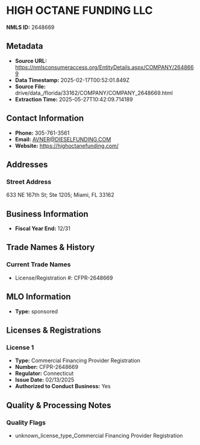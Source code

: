 # HIGH OCTANE FUNDING LLC

**NMLS ID:** 2648669

## Metadata
- **Source URL:** https://nmlsconsumeraccess.org/EntityDetails.aspx/COMPANY/2648669
- **Data Timestamp:** 2025-02-17T00:52:01.849Z
- **Source File:** drive/data_/florida/33162/COMPANY/COMPANY_2648669.html
- **Extraction Time:** 2025-05-27T10:42:09.714189

## Contact Information
- **Phone:** 305-761-3561
- **Email:** AVNER@DIESELFUNDING.COM
- **Website:** https://highoctanefunding.com/

## Addresses
### Street Address
633 NE 167th St; Ste 1205; Miami, FL 33162

## Business Information
- **Fiscal Year End:** 12/31

## Trade Names & History
### Current Trade Names
- License/Registration #: CFPR-2648669

## MLO Information
- **Type:** sponsored

## Licenses & Registrations

### License 1
- **Type:** Commercial Financing Provider Registration
- **Number:** CFPR-2648669
- **Regulator:** Connecticut
- **Issue Date:** 02/13/2025
- **Authorized to Conduct Business:** Yes

## Quality & Processing Notes
### Quality Flags
- unknown_license_type_Commercial Financing Provider Registration
